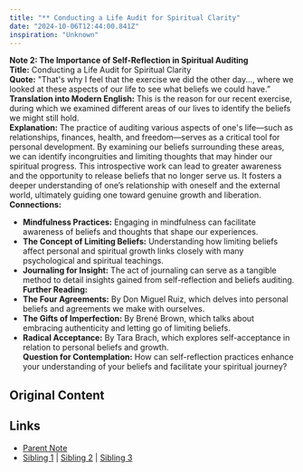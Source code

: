 ```yaml
---
title: "** Conducting a Life Audit for Spiritual Clarity"
date: "2024-10-06T12:44:00.841Z"
inspiration: "Unknown"
---
```



**Note 2: The Importance of Self-Reflection in Spiritual Auditing**  
**Title:** Conducting a Life Audit for Spiritual Clarity  
**Quote:** "That's why I feel that the exercise we did the other day..., where we looked at these aspects of our life to see what beliefs we could have.”  
**Translation into Modern English:** This is the reason for our recent exercise, during which we examined different areas of our lives to identify the beliefs we might still hold.  
**Explanation:** The practice of auditing various aspects of one's life—such as relationships, finances, health, and freedom—serves as a critical tool for personal development. By examining our beliefs surrounding these areas, we can identify incongruities and limiting thoughts that may hinder our spiritual progress. This introspective work can lead to greater awareness and the opportunity to release beliefs that no longer serve us. It fosters a deeper understanding of one’s relationship with oneself and the external world, ultimately guiding one toward genuine growth and liberation.  
**Connections:**  
- **Mindfulness Practices:** Engaging in mindfulness can facilitate awareness of beliefs and thoughts that shape our experiences.  
- **The Concept of Limiting Beliefs:** Understanding how limiting beliefs affect personal and spiritual growth links closely with many psychological and spiritual teachings.  
- **Journaling for Insight:** The act of journaling can serve as a tangible method to detail insights gained from self-reflection and beliefs auditing.  
**Further Reading:**  
- **The Four Agreements:** By Don Miguel Ruiz, which delves into personal beliefs and agreements we make with ourselves.  
- **The Gifts of Imperfection:** By Brené Brown, which talks about embracing authenticity and letting go of limiting beliefs.  
- **Radical Acceptance:** By Tara Brach, which explores self-acceptance in relation to personal beliefs and growth.  
**Question for Contemplation:** How can self-reflection practices enhance your understanding of your beliefs and facilitate your spiritual journey?  



## Original Content



## Links

- [Parent Note](/parent-note.md)
- [Sibling 1](/zettel1.md) | [Sibling 2](/zettel2.md) | [Sibling 3](/zettel3.md)

